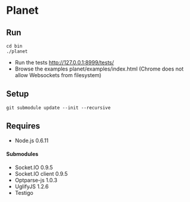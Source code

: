# Planet

Run
---

	cd bin
	./planet

- Run the tests http://127.0.0.1:8999/tests/
- Browse the examples planet/examples/index.html (Chrome does not allow Websockets from filesystem) 

Setup
-----

	git submodule update --init --recursive

Requires
--------

  - Node.js 0.6.11

#### Submodules

  - Socket.IO 0.9.5
  - Socket.IO client 0.9.5
  - Optparse-js 1.0.3
  - UglifyJS 1.2.6
  - Testigo
